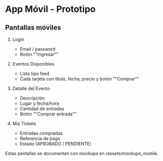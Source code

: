 ﻿# App Móvil - Prototipo

## Pantallas móviles
1. Login
   - Email / password
   - Botón ""Ingresar""

2. Eventos Disponibles
   - Lista tipo feed
   - Cada tarjeta con título, fecha, precio y botón ""Comprar""

3. Detalle del Evento
   - Descripción
   - Lugar y fecha/hora
   - Cantidad de entradas
   - Botón ""Comprar entrada""

4. Mis Tickets
   - Entradas compradas
   - Referencia de pago
   - Estado (APROBADO / PENDIENTE)

Estas pantallas se documentan con mockups en /assets/mockups_mobile.

